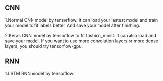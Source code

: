 CNN
---
1.Normal CNN model by tensorflow. It can load your lastest model and train your model to fit labels better. And save your model after finishing.</br></br>
  2.Keras CNN model by tensorflow to fit fashion_mnist. It can also load and save your model. If you want to use more convolution layers or more dense layers, you should try tensorflow-gpu.


RNN
---
1.LSTM RNN model by tensorflow.</br></br>
